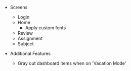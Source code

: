-   Screens

    -   Login
    -   Home
        -   Apply custom fonts
    -   Review
    -   Assignment
    -   Subject

-   Additional Features
    -   Gray out dashboard items when on 'Vacation Mode'

